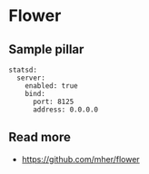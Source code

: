 
# Flower

## Sample pillar

    statsd:
      server:
        enabled: true
        bind:
          port: 8125
          address: 0.0.0.0

## Read more

* https://github.com/mher/flower